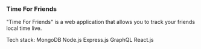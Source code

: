 ### Time For Friends

"Time For Friends" is a web application that allows you to track your friends local time live.

Tech stack:
MongoDB
Node.js
Express.js
GraphQL
React.js

